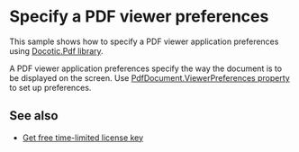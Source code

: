 # Specify a PDF viewer preferences
This sample shows how to specify a PDF viewer application preferences using [Docotic.Pdf library](https://bitmiracle.com/pdf-library/).

A PDF viewer application preferences specify the way the document is to be displayed on the screen.
Use [PdfDocument.ViewerPreferences property](https://bitmiracle.com/pdf-library/api/pdfdocument-viewerpreferences) to set up preferences.

## See also
* [Get free time-limited license key](https://bitmiracle.com/pdf-library/download)